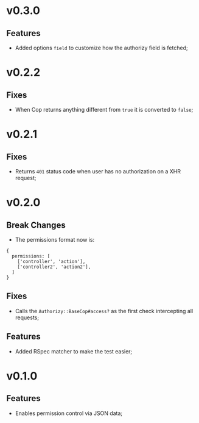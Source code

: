 # v0.3.0

## Features

- Added options `field` to customize how the authorizy field is fetched;

# v0.2.2

## Fixes

- When Cop returns anything different from `true` it is converted to `false`;

# v0.2.1

## Fixes

- Returns `401` status code when user has no authorization on a XHR request;

# v0.2.0

## Break Changes

- The permissions format now is:

```
{
  permissions: [
    ['controller', 'action'],
    ['controller2', 'action2'],
  ]
}
```

## Fixes

- Calls the `Authorizy::BaseCop#access?` as the first check intercepting all requests;

## Features

- Added RSpec matcher to make the test easier;

# v0.1.0

## Features

- Enables permission control via JSON data;
